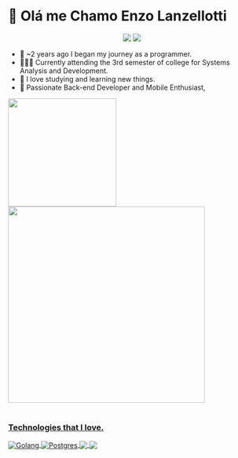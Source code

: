 # 🤗 Olá me Chamo Enzo Lanzellotti

<div align="center">
<a href="https://www.instagram.com/enzo_lanzellotti/" target="_blank"><img src="https://img.shields.io/badge/-Instagram-%23E4405F?style=for-the-badge&logo=instagram&logoColor=white" target="_blank"></a>
  <a href="https://www.linkedin.com/in/enzo-lanzellotti/" target="_blank"><img src="https://img.shields.io/badge/-LinkedIn-%230077B5?style=for-the-badge&logo=linkedin&logoColor=white" target="_blank"></a> 
</div>

- 🤠 ~2 years ago I began my journey as a programmer.
- 🧑🏼‍💻 Currently attending the 3rd semester of college for Systems Analysis and Development.
- 🤯 I love studying and learning new things.
- 🤩 Passionate Back-end Developer and Mobile Enthusiast, 
<div>
  <a href="https://github.com/YlanzeY">
  <img height="220em" src="https://github-readme-stats.vercel.app/api?username=YlanzinhoY&show_icons=true&theme=radical&include_all_commits=true&count_private=true"/>
  <img height="400em" src="https://github-readme-stats.vercel.app/api/top-langs/?username=YlanzinhoY&langs_count=6&theme=radical"/>
</div>
<div style="display: inline_block"><br>

<h3>Technologies that I love.</h3>
</div>
    <div style="display: inline_block">
        <img align="center" src="https://img.shields.io/badge/Go-00ADD8?style=for-the-badge&logo=go&logoColor=white" alt="Golang">
         <img align="center" src="https://img.shields.io/badge/PostgreSQL-316192?style=for-the-badge&logo=postgresql&logoColor=white" alt="Postgres">
        <img align="center" src="https://img.shields.io/badge/MongoDB-4EA94B?style=for-the-badge&logo=mongodb&logoColor=white">
        <img align="center" src="https://img.shields.io/badge/MySQL-005C84?style=for-the-badge&logo=mysql&logoColor=white">
    </div>
<div> 

